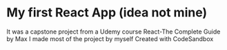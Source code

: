 # My first React App (idea not mine) 
It was a capstone project from a Udemy course React-The Complete Guide by Max 
I made most of the project by myself 
Created with CodeSandbox
